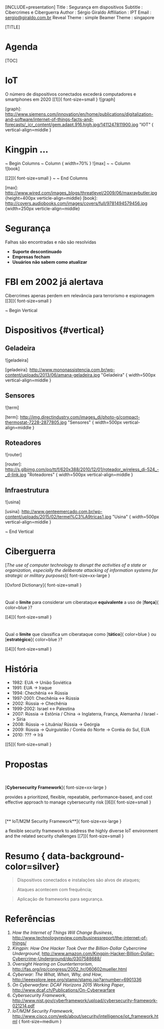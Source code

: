 [INCLUDE=presentation]
Title         : Segurança em dispositivos
Subtitle      : Cibercrimes e Ciberguerra
Author        : Sérgio Giraldo
Affiliation   : IPT
Email         : sergio@giraldo.com.br
Reveal Theme  : simple
Beamer Theme  : singapore

[TITLE]

# Agenda

[TOC]

# IoT

O número de dispositivos conectados excederá computadores e smartphones em 2020 [\[1\]]{ font-size=small }
![graph]

[graph]: http://www.siemens.com/innovation/en/home/publications/digitalization-and-software/internet-of-things-facts-and-forecasts/_jcr_content/gem.adapt.916.high.jpg/1411247811900.jpg "IOT" { vertical-align=middle }

# Kingpin ...

~ Begin Columns
~ Column { width=70% }
![max]
~
~ Column  
![book]

[\[2\]]{ font-size=small } 
~
~ End Columns

[max]: http://www.wired.com/images_blogs/threatlevel/2009/06/maxraybutler.jpg {height=400px verticle-align=middle}
[book]: http://covers.audiobooks.com/images/covers/full/9781494579456.jpg {width=250px verticle-align=middle}

# Segurança

Falhas são encontradas e não são resolvidas 

* **Suporte descontinuado**
* **Empresas fecham**
* **Usuários não sabem como atualizar**   

# FBI em 2002 já alertava

Cibercrimes apenas perdem em relevância para terrorismo e espionagem [\[3\]]{ font-size=small }

~ Begin Vertical

# Dispositivos {#vertical}

## Geladeira

![geladeira]

[geladeira]: http://www.mononassistencia.com.br/wp-content/uploads/2013/06/amana-geladeira.jpg "Geladeira" { width=500px vertical-align=middle }

## Sensores

![term]

[term]: http://img.directindustry.com/images_di/photo-g/compact-thermostat-7228-2877805.jpg "Sensores" { width=500px vertical-align=middle }

## Roteadores

![router]

[router]: http://s.glbimg.com/po/tt/f/620x388/2010/12/01/roteador_wireless_di-524_-_d-link.jpg "Roteadores" { width=500px vertical-align=middle }

## Infraestrutura 

![usina]

[usina]: http://www.genteemercado.com.br/wp-content/uploads/2015/02/termel%C3%A9tricas1.jpg "Usina" { width=500px vertical-align=middle }


~ End Vertical

# Ciberguerra

[_The use of computer technology to disrupt the activities of a state or organization, especially the deliberate attacking of information systems for strategic or military purposes_]{ font-size=xx-large }

[Oxford Dictionary]{ font-size=small }

# 

Qual o **limite** para considerar um ciberataque **equivalente** a uso de [**força**]{ color=blue }?

[\[4\]]{ font-size=small }

# 

Qual o **limite** que classifica um ciberataque como [**tático**]{ color=blue } ou [**estratégico**]{ color=blue }?

[\[4\]]{ font-size=small }

# História

+ 1982: EUA -> União Soviética
+ 1991: EUA -> Iraque
+ 1994: Chechênia <-> Rússia
+ 1997-2001: Chechênia <-> Rússia
+ 2002: Rússia -> Chechênia
+ 1999-2002: Israel <-> Palestina
+ 2007: Rússia -> Estônia / China -> Inglaterra, França, Alemanha / Israel -> Síria
+ 2008: Rússia -> Lituânia/ Rússia -> Geórgia
+ 2009: Rússia -> Quirguistão / Coréia do Norte -> Coréia do Sul, EUA
+ 2010: ??? -> Irã

[\[5\]]{ font-size=small }

# Propostas

&nbsp;

[**Cybersecurity Framework**]{ font-size=xx-large }

provides a prioritized, flexible, repeatable, performance-based, and cost effective
approach to manage cybersecurity risk [\[6\]]{ font-size=small } 

&nbsp;

[** IoT/M2M Security Framework**]{ font-size=xx-large }

a flexible security framework to address the highly diverse IoT environment and the related security challenges [\[7\]]{ font-size=small }

# Resumo { data-background-color=silver}

> Dispositivos conectados e instalações são alvos de ataques;

> Ataques acontecem com frequência;

> Aplicação de frameworks para segurança.

# Referências

1. *How the Internet of Things Will Change Business*, http://www.technologyreview.com/businessreport/the-internet-of-things/ 
2. *Kingpin: How One Hacker Took Over the Billion-Dollar Cybercrime Underground*, http://www.amazon.com/Kingpin-Hacker-Billion-Dollar-Cybercrime-Underground/dp/0307588688/
3. *Oversight Hearing on Counterterrorism*, http://fas.org/irp/congress/2002_hr/060602mueller.html
4. *Cyberwar: The What, When, Why, and How*, http://ieeexplore.ieee.org/stamp/stamp.jsp?arnumber=6901336
5. *On Cyberwarfare: DCAF Horizons 2015 Working Paper*, http://www.dcaf.ch/Publications/On-Cyberwarfare
6. *Cybersecurity Framework*, http://www.nist.gov/cyberframework/upload/cybersecurity-framework-021214.pdf
7. *IoT/M2M Security Framework*, http://www.cisco.com/web/about/security/intelligence/iot_framework.html
{ font-size=medium }


